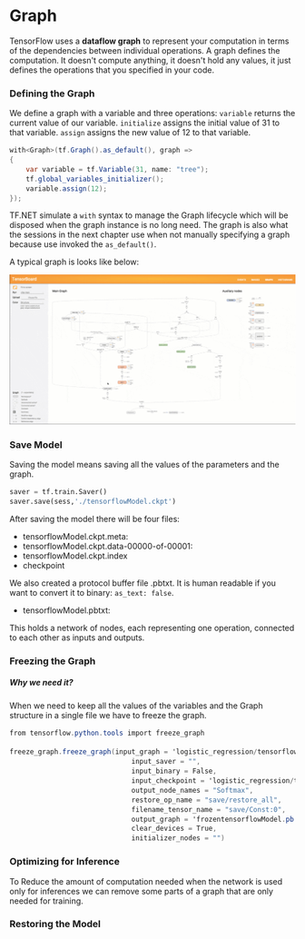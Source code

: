 # Graph

TensorFlow uses a **dataflow graph** to represent your computation in terms of the dependencies between individual operations. A graph defines the computation. It doesn't compute anything, it doesn't hold any values, it just defines the operations that you specified in your code.

### Defining the Graph

We define a graph with a variable and three operations: `variable` returns the current value of our variable.   `initialize` assigns the initial value of 31 to that variable. `assign` assigns the new value of 12 to that variable.

```csharp
with<Graph>(tf.Graph().as_default(), graph =>
{
	var variable = tf.Variable(31, name: "tree");
	tf.global_variables_initializer();
	variable.assign(12);
});
```

TF.NET simulate a `with` syntax to manage the Graph lifecycle which will be disposed when the graph instance is no long need. The graph is also what the sessions in the next chapter use when not manually specifying a graph because use invoked the `as_default()`.

A typical graph is looks like below:

![image](../_media/graph_vis_animation.gif)



### Save Model

Saving the model means saving all the values of the parameters and the graph.

```python
saver = tf.train.Saver()
saver.save(sess,'./tensorflowModel.ckpt')
```

After saving the model there will be four files:

* tensorflowModel.ckpt.meta:
* tensorflowModel.ckpt.data-00000-of-00001:
* tensorflowModel.ckpt.index
* checkpoint

We also created a protocol buffer file .pbtxt. It is human readable if you want to convert it to binary: `as_text: false`.

* tensorflowModel.pbtxt: 

This holds a network of nodes, each representing one operation, connected to each other as inputs and outputs.



### Freezing the Graph

##### *Why we need it?*

When we need to keep all the values of the variables and the Graph structure in a single file we have to freeze the graph.

```csharp
from tensorflow.python.tools import freeze_graph

freeze_graph.freeze_graph(input_graph = 'logistic_regression/tensorflowModel.pbtxt', 
                              input_saver = "", 
                              input_binary = False, 
                              input_checkpoint = 'logistic_regression/tensorflowModel.ckpt', 
                              output_node_names = "Softmax",
                              restore_op_name = "save/restore_all", 
                              filename_tensor_name = "save/Const:0",
                              output_graph = 'frozentensorflowModel.pb', 
                              clear_devices = True, 
                              initializer_nodes = "")

```

### Optimizing for Inference

To Reduce the amount of computation needed when the network is used only for inferences we can remove some parts of a graph that are only needed for training. 



### Restoring the Model



